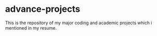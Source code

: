 # advance-projects
This is the repository of my major coding and academic projects which i mentioned in my resume. 

